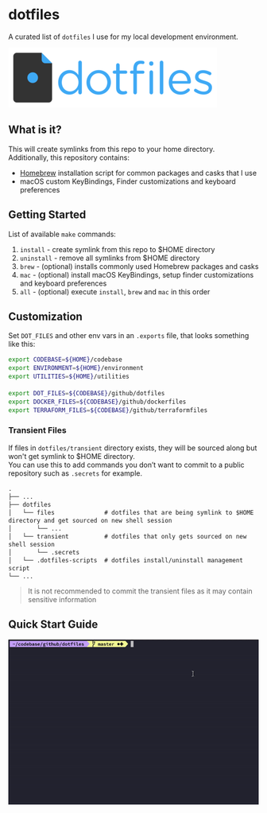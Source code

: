 # dotfiles
A curated list of `dotfiles` I use for my local development environment.

![dotfiles-logo-resized](assets/logos/dotfiles-logo-resized.png)

## What is it?
This will create symlinks from this repo to your home directory.<br/>
Additionally, this repository contains:
- [Homebrew](https://github.com/Homebrew/brew) installation script for common packages and casks that I use
- macOS custom KeyBindings, Finder customizations and keyboard preferences

## Getting Started

List of available `make` commands:

1. `install`   - create symlink from this repo to $HOME directory
2. `uninstall` - remove all symlinks from $HOME directory
3. `brew`      - (optional) installs commonly used Homebrew packages and casks
4. `mac`       - (optional) install macOS KeyBindings, setup finder customizations and keyboard preferences
5. `all`       - (optional) execute `install`, `brew` and `mac` in this order

## Customization

Set `DOT_FILES` and other env vars in an `.exports` file, that looks something like this:
```bash
export CODEBASE=${HOME}/codebase
export ENVIRONMENT=${HOME}/environment
export UTILITIES=${HOME}/utilities

export DOT_FILES=${CODEBASE}/github/dotfiles
export DOCKER_FILES=${CODEBASE}/github/dockerfiles
export TERRAFORM_FILES=${CODEBASE}/github/terraformfiles
```

### Transient Files
If files in `dotfiles/transient` directory exists, they will be sourced along but won't get symlink to $HOME directory.<br/>
You can use this to add commands you don’t want to commit to a public repository such as `.secrets` for example.

    .
    ├── ...
    ├── dotfiles               
    │   └── files              # dotfiles that are being symlink to $HOME directory and get sourced on new shell session
    │       └── ...            
    │   └── transient          # dotfiles that only gets sourced on new shell session
    │       └── .secrets       
    │   └── .dotfiles-scripts  # dotfiles install/uninstall management script 
    └── ...
                     
> It is not recommended to commit the transient files as it may contain sensitive information

## Quick Start Guide

![](assets/gifs/dotfiles-make-install-700px.gif)